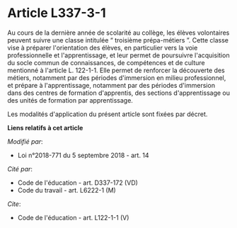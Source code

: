 # Article L337-3-1

Au cours de la dernière année de scolarité au collège, les élèves volontaires peuvent suivre une classe intitulée “ troisième
prépa-métiers ”. Cette classe vise à préparer l'orientation des élèves, en particulier vers la voie professionnelle et
l'apprentissage, et leur permet de poursuivre l'acquisition du socle commun de connaissances, de compétences et de culture
mentionné à l'article L. 122-1-1. Elle permet de renforcer la découverte des métiers, notamment par des périodes d'immersion
en milieu professionnel, et prépare à l'apprentissage, notamment par des périodes d'immersion dans des centres de formation
d'apprentis, des sections d'apprentissage ou des unités de formation par apprentissage. 

Les modalités d'application du présent article sont fixées par décret.

**Liens relatifs à cet article**

_Modifié par_:

  - Loi n°2018-771 du 5 septembre 2018 - art. 14

_Cité par_:

  - Code de l'éducation - art. D337-172 (VD)
  - Code du travail - art. L6222-1 (M)

_Cite_:

  - Code de l'éducation - art. L122-1-1 (V)

